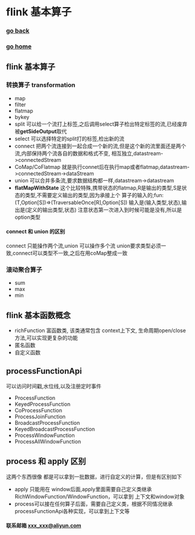 #  flink 基本算子
### [go back](/x2q/flink/flink)      
### [go home](/x2q)      

## flink 基本算子
### 转换算子 transformation
+ map
+ filter
+ flatmap
+ bykey
+ split 可以给一个流打上标签,之后调用select算子检出特定标签的流,已经废弃被**getSideOutput**取代
+ select 可以选择特定的split打的标签,检出新的流
+ connect 把两个流连接到一起合成一个新的流,但是这个新的流里面还是两个流,内部保持两个流各自的数据和格式不变,
相互独立,datastream->connectedStream
+ CoMap/CoFlatmap 就是执行connet后在执行map或者flatmap,datastream->connectedStream->dataStream
+ union 可以合并多条流,要求数据结构都一样,datastream->datastream
+ **flatMapWithState** 这个比较特殊,携带状态的flatmap,R是输出的类型,S是状态的类型,不需要定义输出的类型,因为承接上个
算子的输入的;fun:(T,Option[S])=>(TraversableOnce[R],Option[S]) 输入是(输入类型,状态),输出是(定义的输出类型,状态)
注意状态第一次进入到时候可能是没有,所以是option类型
#### connect 和 union 的区别  
connect 只能操作两个流,union 可以操作多个流
union要求类型必须一致,connect可以类型不一致,之后在用coMap整成一致
### 滚动聚合算子
+ sum
+ max
+ min
## flink 基本函数概念
+ richFunction 富函数类, 该类通常包含 context上下文, 生命周期open/close方法,可以实现更复杂的功能
+ 匿名函数
+ 自定义函数

## processFunctionApi
可以访问时间戳,水位线,以及注册定时事件
+ ProcessFunction
+ KeyedProcessFunction
+ CoProcessFunction
+ ProcessJoinFunction
+ BroadcastProcessFunction
+ KeyedBroadcastProcessFunction
+ ProcessWindowFunction
+ ProcessAllWindowFunction

## process 和 apply 区别
这两个东西很像 都是可以拿到一批数据，进行自定义的计算，但是有区别如下
+ apply 只能用在 window后面,apply里面需要自己定义类继承 RichWindowFunction/WindowFunction，可以拿到 上下文和window对象
+ process可以接在任何算子后面，需要自己定义类，根据不同情况继承processFunctionApi各种实现，可以拿到上下文等

#### 联系邮箱 xxx_xxx@aliyun.com